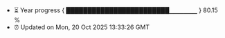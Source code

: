 - ⏳ Year progress { ████████████████████████▁▁▁▁▁▁ } 80.15 %
- ⏰ Updated on Mon, 20 Oct 2025 13:33:26 GMT

